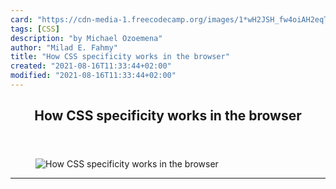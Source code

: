 ```yaml
---
card: "https://cdn-media-1.freecodecamp.org/images/1*wH2JSH_fw4oiAH2eqTg4qA.png"
tags: [CSS]
description: "by Michael Ozoemena"
author: "Milad E. Fahmy"
title: "How CSS specificity works in the browser"
created: "2021-08-16T11:33:44+02:00"
modified: "2021-08-16T11:33:44+02:00"
---
```

<div class="site-wrapper">
<main id="site-main" class="site-main outer">
<div class="inner">
<article class="post-full post tag-css tag-web-development tag-front-end-development tag-technology tag-programming ">
<header class="post-full-header">
<h1 class="post-full-title">How CSS specificity works in the browser</h1>
</header>
<figure class="post-full-image">
<picture>
<source media="(max-width: 700px)" sizes="1px" srcset="data:image/gif;base64,R0lGODlhAQABAIAAAAAAAP///yH5BAEAAAAALAAAAAABAAEAAAIBRAA7 1w">
<source media="(min-width: 701px)" sizes="(max-width: 800px) 400px,
(max-width: 1170px) 700px,
1400px" srcset="https://cdn-media-1.freecodecamp.org/images/1*wH2JSH_fw4oiAH2eqTg4qA.png 300w,
https://cdn-media-1.freecodecamp.org/images/1*wH2JSH_fw4oiAH2eqTg4qA.png 600w,
https://cdn-media-1.freecodecamp.org/images/1*wH2JSH_fw4oiAH2eqTg4qA.png 1000w,
https://cdn-media-1.freecodecamp.org/images/1*wH2JSH_fw4oiAH2eqTg4qA.png 2000w">
<img onerror="this.style.display='none'" src="https://cdn-media-1.freecodecamp.org/images/1*wH2JSH_fw4oiAH2eqTg4qA.png" alt="How CSS specificity works in the browser">
</picture>
</figure>
<section class="post-full-content">
<div class="post-content medium-migrated-article">
</div>
<hr>
</section>
</article>
</div>
</main>
</div>
<!-- Google Tag Manager (noscript) -->
<!-- End Google Tag Manager (noscript) -->
